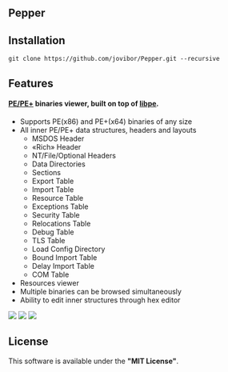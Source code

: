 ## Pepper 
## Installation
`git clone https://github.com/jovibor/Pepper.git --recursive`

## Features

#### [PE/PE+](https://docs.microsoft.com/en-us/windows/win32/debug/pe-format) binaries viewer, built on top of [libpe](https://github.com/jovibor/libpe).
* Supports PE(x86) and PE+(x64) binaries of any size
* All inner PE/PE+ data structures, headers and layouts
    * MSDOS Header
    * «Rich» Header
    * NT/File/Optional Headers
    * Data Directories
    * Sections
    * Export Table
    * Import Table
    * Resource Table
    * Exceptions Table
    * Security Table
    * Relocations Table
    * Debug Table
    * TLS Table
    * Load Config Directory
    * Bound Import Table
    * Delay Import Table
    * COM Table
* Resources viewer
* Multiple binaries can be browsed simultaneously
* Ability to edit inner structures through hex editor

![](docs/img/Pepper_Dos.JPG)
![](docs/img/Pepper_Imp.JPG)
![](docs/img/Pepper_Resources.JPG)

## License
This software is available under the **"MIT License"**.
